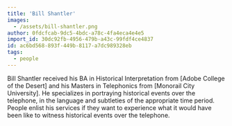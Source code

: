 ```yaml
---
title: 'Bill Shantler'
images:
  - /assets/bill-shantler.png
author: 0fdcfcab-9dc5-4bdc-a78c-4fa4eca4e4e5
import_id: 30dc92fb-4956-479b-a43c-99fdf4ce4837
id: ac6bd568-893f-449b-8117-a7dc989328eb
tags:
  - people
---
```

Bill Shantler received his BA in Historical Interpretation from [Adobe College of the Desert] and his Masters in Telephonics from [Monorail City University]. He specializes in portraying historical events over the telephone, in the language and subtleties of the appropriate time period. People enlist his services if they want to experience what it would have been like to witness historical events over the telephone.